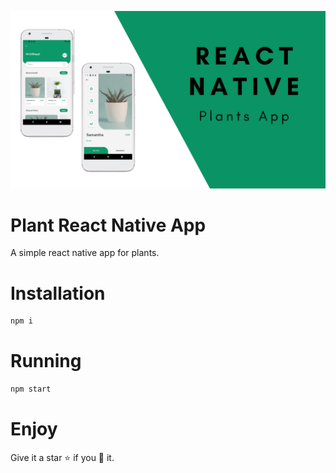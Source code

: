 ![Screenshot](./assets/images/sc1.png)

# Plant React Native App

A simple react native app for plants.

# Installation

```bash
npm i
```

# Running

```bash
npm start
```

# Enjoy

Give it a star ⭐ if you 💝 it.
